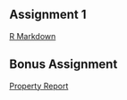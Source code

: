 ## Assignment 1

[R Markdown](https://pjournal.github.io/mef04-idilkylmz/Assignment-1---BDA.html) 

## Bonus Assignment
[Property Report](https://pjournal.github.io/mef04-idilkylmz/Bonus-Assignment.html)
